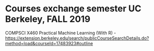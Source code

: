# Courses exchange semester UC Berkeley, FALL 2019
COMPSCI X460 Practical Machine Learning (With R)
-https://extension.berkeley.edu/search/publicCourseSearchDetails.do?method=load&courseId=17483923#outline
